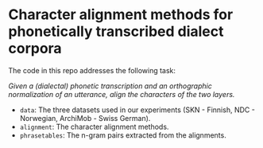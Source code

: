 # Character alignment methods for phonetically transcribed dialect corpora

The code in this repo addresses the following task:

*Given a (dialectal) phonetic transcription and an orthographic normalization of an utterance, align the characters of the two layers.*

* `data`: The three datasets used in our experiments (SKN - Finnish, NDC - Norwegian, ArchiMob - Swiss German).
* `alignment`: The character alignment methods.
* `phrasetables`: The n-gram pairs extracted from the alignments.

